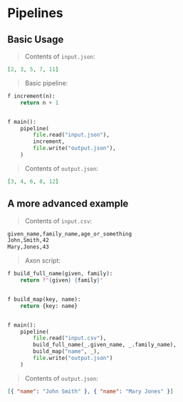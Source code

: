 # Pipelines

## Basic Usage

> Contents of `input.json`:

```json
[2, 3, 5, 7, 11]
```

> Basic pipeline:

```python
f increment(n):
    return n + 1


f main():
    pipeline(
        file.read("input.json"),
        increment,
        file.write("output.json"),
    )
```

> Contents of `output.json`:

```json
[3, 4, 6, 8, 12]
```

## A more advanced example

> Contents of `input.csv`:

```txt
given_name,family_name,age_or_something
John,Smith,42
Mary,Jones,43
```

> Axon script:

```python
f build_full_name(given, family):
    return f"{given} {family}"


f build_map(key, name):
    return {key: name}


f main():
    pipeline(
        file.read("input.csv"),
        build_full_name(_.given_name, _.family_name),
        build_map("name", _),
        file.write("output.json")
    )
```

> Contents of `output.json`:

```json
[{ "name": "John Smith" }, { "name": "Mary Jones" }]
```
